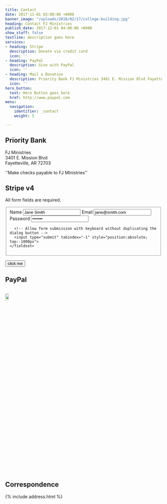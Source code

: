 ```yaml
---
title: Contact
date: 2017-11-01 03:00:00 +0000
banner_image: "/uploads/2018/02/17/college-building.jpg"
heading: Contact FJ Ministries
publish_date: 2017-12-01 04:00:00 +0000
show_staff: false
textline: description goes here
services:
- heading: Stripe
  description: Donate via credit card
  icon: ''
- heading: PayPal
  description: Give with PayPal
  icon: ''
- heading: Mail a Donation
  description: Priority Bank FJ Ministries 3401 E. Mission Blvd Fayetteville, AR 72703
  icon: ''
hero_button:
  text: Hero Button goes here
  href: http://www.paypal.com
menu:
  navigation:
    identifier: _contact
    weight: 5

---
```

## Priority Bank
FJ Ministries  
3401 E. Mission Blvd  
Fayetteville, AR 72703

''Make checks payable to FJ MInistries''

## Stripe v4

<script
  src="https://code.jquery.com/jquery-3.3.1.min.js"
  integrity="sha256-FgpCb/KJQlLNfOu91ta32o/NMZxltwRo8QtmkMRdAu8="
  crossorigin="anonymous"></script>
<script
  src="https://code.jquery.com/ui/1.12.1/jquery-ui.min.js"
  integrity="sha256-VazP97ZCwtekAsvgPBSUwPFKdrwD3unUfSGVYrahUqU="
  crossorigin="anonymous"></script>
<script
  src="https://code.jquery.com/ui/1.11.4/jquery-ui.min.js"
  integrity="sha256-xNjb53/rY+WmG+4L6tTl9m6PpqknWZvRt0rO1SRnJzw="
  crossorigin="anonymous"></script>

<div id="dialog-form" title="Create new user">
  <p class="validateTips">All form fields are required.</p>
 
  <form>
    <fieldset>
      <label for="name">Name</label>
      <input type="text" name="name" id="name" value="Jane Smith" class="text ui-widget-content ui-corner-all">
      <label for="email">Email</label>
      <input type="text" name="email" id="email" value="jane@smith.com" class="text ui-widget-content ui-corner-all">
      <label for="password">Password</label>
      <input type="password" name="password" id="password" value="xxxxxxx" class="text ui-widget-content ui-corner-all">
 
      <!-- Allow form submission with keyboard without duplicating the dialog button -->
      <input type="submit" tabindex="-1" style="position:absolute; top:-1000px">
    </fieldset>
  </form>
</div>


<button id="btnDonate">click me</button>
<script>
var dialog;
function addUser() {
  dialog.dialog('close');
}
 $(document).ready(function() {
   dialog = dialog = $( "#dialog-form" ).dialog({
      autoOpen: false,
      height: 400,
      width: 350,
      modal: true,
      buttons: {
        "Create an account": addUser,
        Cancel: function() {
          dialog.dialog( "close" );
        }
      },
      close: function() {
        form[ 0 ].reset();
        allFields.removeClass( "ui-state-error" );
      }
    });
   $('#btnDonate').click(function() {
     dialog.dialog('show');
   });
 });
 </script>

<form action="https://pmvruqtzuf.execute-api.us-east-1.amazonaws.com/prod/" method="POST">
  <script
    src="https://checkout.stripe.com/checkout.js" class="stripe-button"
    data-key="pk_test_TYooMQauvdEDq54NiTphI7jx"
    data-amount="50000"
    data-name="FJ Ministries"
    data-description="Donation"
    data-image="https://stripe.com/img/documentation/checkout/marketplace.png"
    data-locale="auto"
    data-zip-code="true">
  </script>
  <form type="hidden" name="amount" value="50000"/>
  <form type="hidden" name="currency" value="usd"/>
</form>


## PayPal

<form style="display: flex; justify-content: left;" action="https://www.paypal.com/cgi-bin/webscr" method="post" target="_top"><input name="cmd" type="hidden" value="_s-xclick"><br>

<input name="hosted_button_id" type="hidden" value="KKHC5KC5QCR7Q"><br>

<input alt="PayPal - The safer, easier way to pay online!" name="submit" src="https://moneypantry.com/wp-content/uploads/2013/11/paypal-donate-button.jpg" type="image" style="height:20%; width:20%;"><br>

<img src="./give_files/pixel.gif" alt="" width="1" height="1" border="0"></form>

## Correspondence
{% include address.html %}
